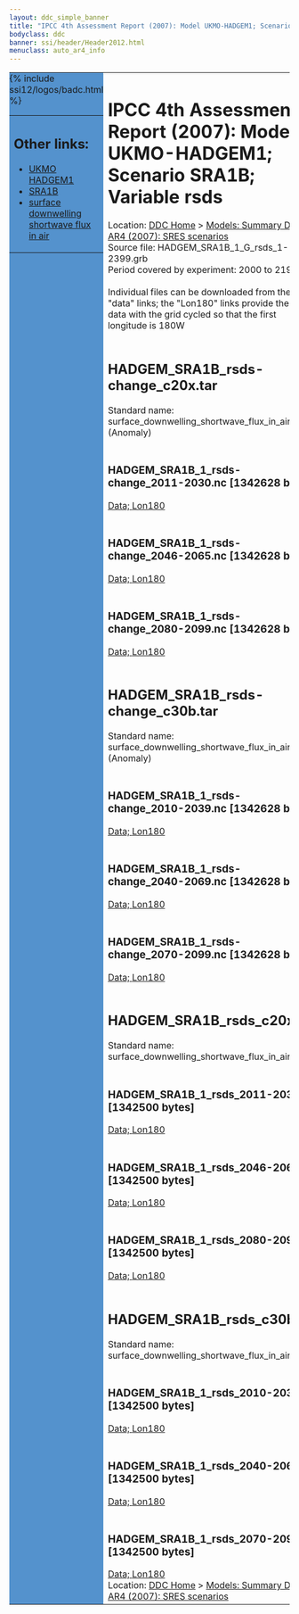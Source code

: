 ```yaml
---
layout: ddc_simple_banner
title: "IPCC 4th Assessment Report (2007): Model UKMO-HADGEM1; Scenario SRA1B; Variable rsds"
bodyclass: ddc
banner: ssi/header/Header2012.html
menuclass: auto_ar4_info
---
```



<table width="100%" border="0" cellspacing="0" cellpadding="0" style="border-collapse: collapse;">
<tr style="margin:0;padding:0;border:0;">
<td style="margin:0;padding:0;border:0;height:1pt;width:150pt;background:#5492CD;" valign="top" >

<div id="lh-col2" class="auto_ar4_info">
<table class="menumain" bgcolor="#5492CD" cellspacing="0" width="100%" border="0">
<tr><td>
<h2> Other links:</h2>
<ul>
<li><a href="/auto/ar4/model-UKMO-HADGEM1.html">UKMO<br/>HADGEM1</a></li>
<li><a href="/auto/ar4/scenario-SRA1B.html">SRA1B</a></li>
<li><a href="/auto/ar4/var-surface_downwelling_shortwave_flux_in_air.html">surface downwelling<br/> shortwave flux in air</a></li>
</ul>
</td></tr>
{% include ssi12/logos/badc.html %}
</table>
</div>
</td>
<td><h1>IPCC 4th Assessment Report (2007): Model UKMO-HADGEM1; Scenario SRA1B; Variable rsds</h1>

<!-- Breadcrumb1 -->
<div id="breadcrumb1" align="left">
Location: <a href="/index.html">DDC Home</a> > <a href="/sim/gcm_clim/">Models: Summary Data</a>
> <a href="/sim/gcm_clim/SRES_AR4/index.html">AR4 (2007): SRES scenarios</a>
</div>
<!-- End of Breadcrumb1 -->Source file: HADGEM_SRA1B_1_G_rsds_1-2399.grb
<br/>
Period covered by experiment: 2000 to 2199<br/>
<br/>Individual files can be downloaded from the "data" links; the "Lon180" links provide the same data
         with the grid cycled so that the first longitude is 180W<br/>
<br/><h2>HADGEM_SRA1B_rsds-change_c20x.tar</h2>
Standard name: surface_downwelling_shortwave_flux_in_air (Anomaly)<br>
<br/><h3>HADGEM_SRA1B_1_rsds-change_2011-2030.nc [1342628 bytes]</h3>
<a href="/cgi-bin/downl/ar4_nc/rsds/HADGEM_SRA1B_1_rsds-change_2011-2030.nc">Data; </a><a href="/cgi-bin/downl/ar4_nc/rsds/HADGEM_SRA1B_1_rsds-change_2011-2030.cyto180.nc"> Lon180</a><br/>
<br/><h3>HADGEM_SRA1B_1_rsds-change_2046-2065.nc [1342628 bytes]</h3>
<a href="/cgi-bin/downl/ar4_nc/rsds/HADGEM_SRA1B_1_rsds-change_2046-2065.nc">Data; </a><a href="/cgi-bin/downl/ar4_nc/rsds/HADGEM_SRA1B_1_rsds-change_2046-2065.cyto180.nc"> Lon180</a><br/>
<br/><h3>HADGEM_SRA1B_1_rsds-change_2080-2099.nc [1342628 bytes]</h3>
<a href="/cgi-bin/downl/ar4_nc/rsds/HADGEM_SRA1B_1_rsds-change_2080-2099.nc">Data; </a><a href="/cgi-bin/downl/ar4_nc/rsds/HADGEM_SRA1B_1_rsds-change_2080-2099.cyto180.nc"> Lon180</a><br/>
<br/><h2>HADGEM_SRA1B_rsds-change_c30b.tar</h2>
Standard name: surface_downwelling_shortwave_flux_in_air (Anomaly)<br>
<br/><h3>HADGEM_SRA1B_1_rsds-change_2010-2039.nc [1342628 bytes]</h3>
<a href="/cgi-bin/downl/ar4_nc/rsds/HADGEM_SRA1B_1_rsds-change_2010-2039.nc">Data; </a><a href="/cgi-bin/downl/ar4_nc/rsds/HADGEM_SRA1B_1_rsds-change_2010-2039.cyto180.nc"> Lon180</a><br/>
<br/><h3>HADGEM_SRA1B_1_rsds-change_2040-2069.nc [1342628 bytes]</h3>
<a href="/cgi-bin/downl/ar4_nc/rsds/HADGEM_SRA1B_1_rsds-change_2040-2069.nc">Data; </a><a href="/cgi-bin/downl/ar4_nc/rsds/HADGEM_SRA1B_1_rsds-change_2040-2069.cyto180.nc"> Lon180</a><br/>
<br/><h3>HADGEM_SRA1B_1_rsds-change_2070-2099.nc [1342628 bytes]</h3>
<a href="/cgi-bin/downl/ar4_nc/rsds/HADGEM_SRA1B_1_rsds-change_2070-2099.nc">Data; </a><a href="/cgi-bin/downl/ar4_nc/rsds/HADGEM_SRA1B_1_rsds-change_2070-2099.cyto180.nc"> Lon180</a><br/>
<br/><h2>HADGEM_SRA1B_rsds_c20x.tar</h2>
Standard name: surface_downwelling_shortwave_flux_in_air<br>
<br/><h3>HADGEM_SRA1B_1_rsds_2011-2030.nc [1342500 bytes]</h3>
<a href="/cgi-bin/downl/ar4_nc/rsds/HADGEM_SRA1B_1_rsds_2011-2030.nc">Data; </a><a href="/cgi-bin/downl/ar4_nc/rsds/HADGEM_SRA1B_1_rsds_2011-2030.cyto180.nc"> Lon180</a><br/>
<br/><h3>HADGEM_SRA1B_1_rsds_2046-2065.nc [1342500 bytes]</h3>
<a href="/cgi-bin/downl/ar4_nc/rsds/HADGEM_SRA1B_1_rsds_2046-2065.nc">Data; </a><a href="/cgi-bin/downl/ar4_nc/rsds/HADGEM_SRA1B_1_rsds_2046-2065.cyto180.nc"> Lon180</a><br/>
<br/><h3>HADGEM_SRA1B_1_rsds_2080-2099.nc [1342500 bytes]</h3>
<a href="/cgi-bin/downl/ar4_nc/rsds/HADGEM_SRA1B_1_rsds_2080-2099.nc">Data; </a><a href="/cgi-bin/downl/ar4_nc/rsds/HADGEM_SRA1B_1_rsds_2080-2099.cyto180.nc"> Lon180</a><br/>
<br/><h2>HADGEM_SRA1B_rsds_c30b.tar</h2>
Standard name: surface_downwelling_shortwave_flux_in_air<br>
<br/><h3>HADGEM_SRA1B_1_rsds_2010-2039.nc [1342500 bytes]</h3>
<a href="/cgi-bin/downl/ar4_nc/rsds/HADGEM_SRA1B_1_rsds_2010-2039.nc">Data; </a><a href="/cgi-bin/downl/ar4_nc/rsds/HADGEM_SRA1B_1_rsds_2010-2039.cyto180.nc"> Lon180</a><br/>
<br/><h3>HADGEM_SRA1B_1_rsds_2040-2069.nc [1342500 bytes]</h3>
<a href="/cgi-bin/downl/ar4_nc/rsds/HADGEM_SRA1B_1_rsds_2040-2069.nc">Data; </a><a href="/cgi-bin/downl/ar4_nc/rsds/HADGEM_SRA1B_1_rsds_2040-2069.cyto180.nc"> Lon180</a><br/>
<br/><h3>HADGEM_SRA1B_1_rsds_2070-2099.nc [1342500 bytes]</h3>
<a href="/cgi-bin/downl/ar4_nc/rsds/HADGEM_SRA1B_1_rsds_2070-2099.nc">Data; </a><a href="/cgi-bin/downl/ar4_nc/rsds/HADGEM_SRA1B_1_rsds_2070-2099.cyto180.nc"> Lon180</a><br/>
<!-- Breadcrumb2 -->
<div id="breadcrumb2" align="left">
Location: <a href="/index.html">DDC Home</a> > <a href="/sim/gcm_clim/">Models: Summary Data</a>
> <a href="/sim/gcm_clim/SRES_AR4/index.html">AR4 (2007): SRES scenarios</a>
</div>
<!-- End of Breadcrumb2 --></td></tr></table>
